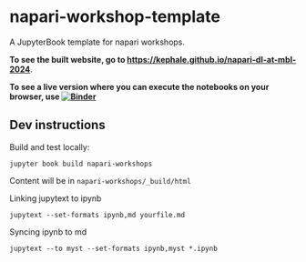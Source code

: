 # napari-workshop-template

A JupyterBook template for napari workshops.

**To see the built website, go to
https://kephale.github.io/napari-dl-at-mbl-2024**. 

**To see a live version where you can execute the notebooks on your browser, use [![Binder](https://mybinder.org/badge_logo.svg)](https://mybinder.org/v2/gh/kephale/napari-dl-at-mbl-2024/main)** 


## Dev instructions

Build and test locally:

```
jupyter book build napari-workshops
```

Content will be in `napari-workshops/_build/html`

Linking jupytext to ipynb

```
jupytext --set-formats ipynb,md yourfile.md
```

Syncing ipynb to md

```
jupytext --to myst --set-formats ipynb,myst *.ipynb
```

